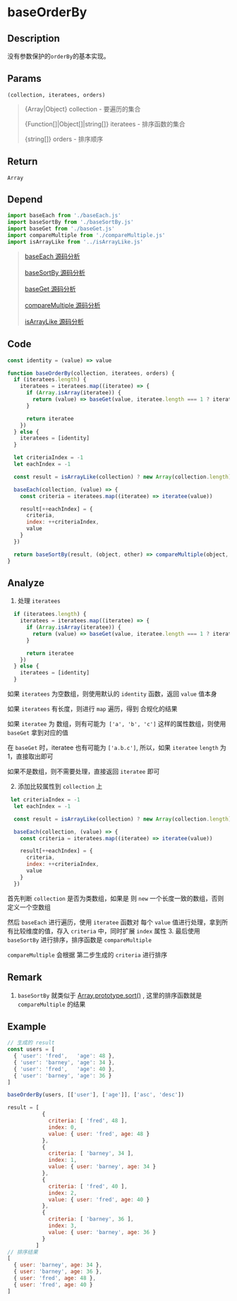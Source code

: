# baseOrderBy 

## Description 
没有参数保护的`orderBy`的基本实现。
## Params
`(collection, iteratees, orders)`
> {Array|Object} collection - 要遍历的集合
>
> {Function[]|Object[]|string[]} iteratees - 排序函数的集合
>
> {string[]} orders - 排序顺序
>

## Return
`Array`
## Depend
```js
import baseEach from './baseEach.js'
import baseSortBy from './baseSortBy.js'
import baseGet from './baseGet.js'
import compareMultiple from './compareMultiple.js'
import isArrayLike from '../isArrayLike.js'
```
> [baseEach 源码分析](./baseEach.md)
> <br/>
> <br/>
> [baseSortBy 源码分析](./baseSortBy.md)
> <br/>
> <br/>
> [baseGet 源码分析](./baseGet.md)
> <br/>
> <br/>
> [compareMultiple 源码分析](./compareMultiple.md)
> <br/>
> <br/>
> [isArrayLike 源码分析](../export/isArrayLike.md)

## Code
```js
const identity = (value) => value

function baseOrderBy(collection, iteratees, orders) {
  if (iteratees.length) {
    iteratees = iteratees.map((iteratee) => {
      if (Array.isArray(iteratee)) {
        return (value) => baseGet(value, iteratee.length === 1 ? iteratee[0] : iteratee)
      }

      return iteratee
    })
  } else {
    iteratees = [identity]
  }

  let criteriaIndex = -1
  let eachIndex = -1

  const result = isArrayLike(collection) ? new Array(collection.length) : []

  baseEach(collection, (value) => {
    const criteria = iteratees.map((iteratee) => iteratee(value))

    result[++eachIndex] = {
      criteria,
      index: ++criteriaIndex,
      value
    }
  })

  return baseSortBy(result, (object, other) => compareMultiple(object, other, orders))
}
```
## Analyze
1. 处理 `iteratees`
```js
  if (iteratees.length) {
    iteratees = iteratees.map((iteratee) => {
      if (Array.isArray(iteratee)) {
        return (value) => baseGet(value, iteratee.length === 1 ? iteratee[0] : iteratee)
      }

      return iteratee
    })
  } else {
    iteratees = [identity]
  }
```
如果 `iteratees` 为空数组，则使用默认的 `identity` 函数，返回 `value` 值本身

如果 `iteratees` 有长度，则进行 `map` 遍历，得到 合规化的结果

如果 `iteratee` 为 数组，则有可能为` ['a', 'b', 'c']` 这样的属性数组，则使用 `baseGet` 拿到对应的值

在 `baseGet` 时，iteratee 也有可能为 `['a.b.c']`, 所以，如果 `iteratee` `length` 为 1，直接取出即可

如果不是数组，则不需要处理，直接返回 `iteratee` 即可

2. 添加比较属性到 `collection` 上
```js
 let criteriaIndex = -1
  let eachIndex = -1

  const result = isArrayLike(collection) ? new Array(collection.length) : []

  baseEach(collection, (value) => {
    const criteria = iteratees.map((iteratee) => iteratee(value))

    result[++eachIndex] = {
      criteria,
      index: ++criteriaIndex,
      value
    }
  })
```
首先判断 `collection` 是否为类数组，如果是 则 `new` 一个长度一致的数组，否则定义一个空数组

然后 `baseEach` 进行遍历，使用 `iteratee` 函数对 每个 `value` 值进行处理，拿到所有比较维度的值，存入 `criteria` 中，同时扩展 `index` 属性
3. 最后使用 `baseSortBy` 进行排序，排序函数是 `compareMultiple`

`compareMultiple` 会根据 第二步生成的 `criteria` 进行排序
## Remark
1. `baseSortBy` 就类似于 [Array.prototype.sort()](https://developer.mozilla.org/zh-CN/docs/Web/JavaScript/Reference/Global_Objects/Array/sort) , 这里的排序函数就是 `compareMultiple` 的结果
## Example
```js
// 生成的 result
const users = [
  { 'user': 'fred',   'age': 48 },
  { 'user': 'barney', 'age': 34 },
  { 'user': 'fred',   'age': 40 },
  { 'user': 'barney', 'age': 36 }
]

baseOrderBy(users, [['user'], ['age']], ['asc', 'desc'])

result = [
           {
             criteria: [ 'fred', 48 ],
             index: 0,
             value: { user: 'fred', age: 48 }
           },
           {
             criteria: [ 'barney', 34 ],
             index: 1,
             value: { user: 'barney', age: 34 }
           },
           {
             criteria: [ 'fred', 40 ],
             index: 2,
             value: { user: 'fred', age: 40 }
           },
           {
             criteria: [ 'barney', 36 ],
             index: 3,
             value: { user: 'barney', age: 36 }
           }
         ]
// 排序结果
[
  { user: 'barney', age: 34 },
  { user: 'barney', age: 36 },
  { user: 'fred', age: 48 },
  { user: 'fred', age: 40 }
]
```
